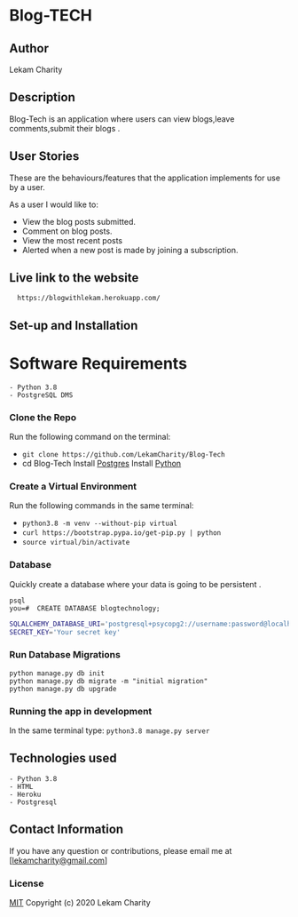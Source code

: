 # Blog-TECH

## Author

Lekam Charity

## Description

Blog-Tech is an application where users can view blogs,leave comments,submit their blogs .

## User Stories
These are the behaviours/features that the application implements for use by a user.

As a user I would like to:
* View the blog posts submitted.
* Comment on blog posts.
* View the most recent posts
* Alerted when a new post is made by joining a subscription.

## Live link to the website 
  ```  https://blogwithlekam.herokuapp.com/```

## Set-up and Installation

# Software Requirements
    - Python 3.8
    - PostgreSQL DMS

### Clone the Repo
Run the following command on the terminal:
* `git clone https://github.com/LekamCharity/Blog-Tech`
*  cd Blog-Tech
Install [Postgres](https://www.postgresql.org/download/)
Install [Python](https://www.python.org/downloads/)

### Create a Virtual Environment
Run the following commands in the same terminal:
* ```python3.8 -m venv --without-pip virtual```
* ```curl https://bootstrap.pypa.io/get-pip.py | python```
* ```source virtual/bin/activate```

### Database
Quickly create a database where your data is going to be persistent .
```
psql
you=#  CREATE DATABASE blogtechnology;
```

```bash
SQLALCHEMY_DATABASE_URI='postgresql+psycopg2://username:password@localhost/blogtechnology'
SECRET_KEY='Your secret key'
```

### Run Database Migrations
```
python manage.py db init
python manage.py db migrate -m "initial migration"
python manage.py db upgrade
```

### Running the app in development
In the same terminal type:
`python3.8 manage.py server` 


## Technologies used
    - Python 3.8
    - HTML
    - Heroku
    - Postgresql


## Contact Information 

If you have any question or contributions, please email me at [lekamcharity@gmail.com]

### License
  [MIT](https://github.com/LekamCharity/Blog-Tech/blob/master/License) Copyright (c) 2020 Lekam Charity

